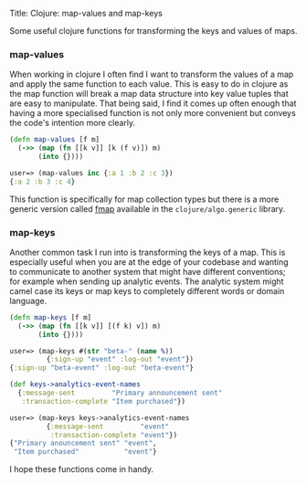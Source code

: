 Title: Clojure: map-values and map-keys

Some useful clojure functions for transforming the keys and values of maps.

### map-values

When working in clojure I often find I want to transform the values of a map and apply the same function to each value. This is easy to do in clojure as the map function will break a map data structure into key value tuples that are easy to manipulate. That being said, I find it comes up often enough that having a more specialised function is not only more convenient but conveys the code's intention more clearly.

```clojure
(defn map-values [f m]
  (->> (map (fn [[k v]] [k (f v)]) m)
       (into {})))

user=> (map-values inc {:a 1 :b 2 :c 3})
{:a 2 :b 3 :c 4}
```

This function is specifically for map collection types but there is a more generic version called [fmap](https://github.com/clojure/algo.generic/blob/master/src/main/clojure/clojure/algo/generic/functor.clj#L19) available in the `clojure/algo.generic` library.

### map-keys

Another common task I run into is transforming the keys of a map. This is especially useful when you are at the edge of your codebase and wanting to communicate to another system that might have different conventions; for example when sending up analytic events. The analytic system might camel case its keys or map keys to completely different words or domain language.

```clojure
(defn map-keys [f m]
  (->> (map (fn [[k v]] [(f k) v]) m)
       (into {})))

user=> (map-keys #(str "beta-" (name %))
         {:sign-up "event" :log-out "event"})
{:sign-up "beta-event" :log-out "beta-event"}

(def keys->analytics-event-names
  {:message-sent         "Primary announcement sent"
   :transaction-complete "Item purchased"})

user=> (map-keys keys->analytics-event-names
         {:message-sent         "event"
          :transaction-complete "event"})
{"Primary anouncement sent" "event",
 "Item purchased"           "event"}
```

I hope these functions come in handy.
